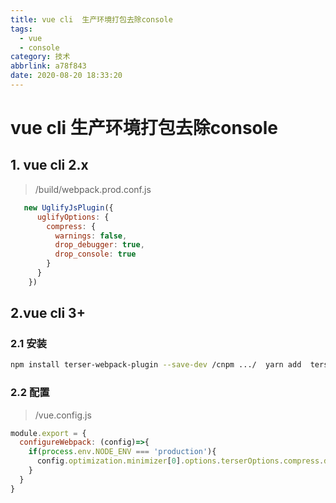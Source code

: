 ```yaml
---
title: vue cli  生产环境打包去除console
tags:
  - vue
  - console
category: 技术
abbrlink: a78f843
date: 2020-08-20 18:33:20
---
```



# vue cli  生产环境打包去除console



## 1. vue cli 2.x

> /build/webpack.prod.conf.js



```js
   new UglifyJsPlugin({
      uglifyOptions: {
        compress: {
          warnings: false,
          drop_debugger: true,
          drop_console: true
        }
      }
    })
```



## 2.vue cli 3+

### 2.1 安装

```bash
npm install terser-webpack-plugin --save-dev /cnpm .../  yarn add  terser-webpack-plugin
```



### 2.2 配置

>/vue.config.js

```javascript
module.export = {
  configureWebpack: (config)=>{
    if(process.env.NODE_ENV === 'production'){
      config.optimization.minimizer[0].options.terserOptions.compress.drop_console = true
    }
  }
}
```

